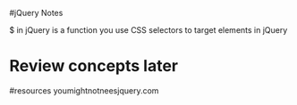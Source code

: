 #jQuery Notes


$ in jQuery is a function you use CSS selectors to target elements in jQuery

# Review concepts later

#resources 
youmightnotneesjquery.com